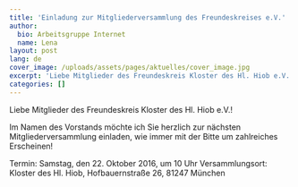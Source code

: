 ```yaml
---
title: 'Einladung zur Mitgliederversammlung des Freundeskreises e.V.'
author:
  bio: Arbeitsgruppe Internet
  name: Lena
layout: post
lang: de
cover_image: /uploads/assets/pages/aktuelles/cover_image.jpg
excerpt: 'Liebe Mitglieder des Freundeskreis Kloster des Hl. Hiob e.V.! Im Namen des Vorstands möchte ich Sie herzlich zur nächsten Mitgliederversammlung einladen, wie immer mit der Bitte um zahlreiches Erscheinen!'
categories: []
---
```

Liebe Mitglieder des Freundeskreis Kloster des Hl. Hiob e.V.!

Im Namen des Vorstands möchte ich Sie herzlich zur nächsten Mitgliederversammlung einladen, wie immer mit der Bitte um zahlreiches Erscheinen!

Termin:  Samstag, den 22. Oktober 2016,  um 10 Uhr
Versammlungsort:    Kloster des Hl. Hiob, Hofbauernstraße 26, 81247 München
